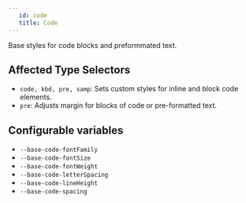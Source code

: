 ```yaml
---
   id: code
   title: Code
---
```


<a class="sourceView-page" href="https://github.com/aptuitiv/cacao/blob/master/src/css/base/code.css"></a>


Base styles for code blocks and preformmated text.

## Affected Type Selectors

* `code, kbd, pre, samp`: Sets custom styles for inline and block code elements.
* `pre`: Adjusts margin for blocks of code or pre-formatted text.


## Configurable variables

* `--base-code-fontFamily`
* `--base-code-fontSize`
* `--base-code-fontWeight`
* `--base-code-letterSpacing`
* `--base-code-lineHeight`
* `--base-code-spacing`